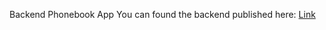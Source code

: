 Backend Phonebook App
You can found the backend published here:
[Link](https://sawsfso2023-phonebook-backend.fly.dev/) 